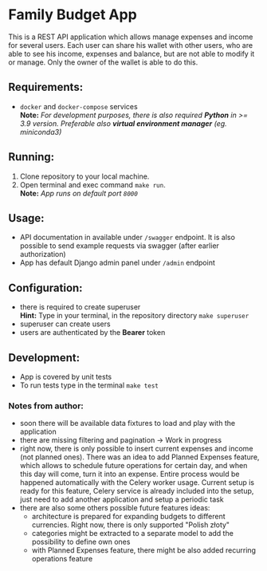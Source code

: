 # Family Budget App

This is a REST API application which allows manage expenses and income for several users. Each user can share his wallet with other users, who are able to see his income, expenses and balance, but are not able to modify it or manage. Only the owner of the wallet is able to do this.

## Requirements:

- `docker` and `docker-compose` services  
  **Note:** _For development purposes, there is also required **Python** in >= 3.9 version. Preferable also **virtual environment manager** (eg. miniconda3)_

## Running:

1. Clone repository to your local machine.
1. Open terminal and exec command `make run`.  
   **Note:** _App runs on default port `8000`_

## Usage:

- API documentation in available under `/swagger` endpoint. It is also possible to send example requests via swagger (after earlier authorization)
- App has default Django admin panel under `/admin` endpoint

## Configuration:

- there is required to create superuser  
  **Hint:** Type in your terminal, in the repository directory `make superuser`
- superuser can create users
- users are authenticated by the **Bearer** token

## Development:

- App is covered by unit tests
- To run tests type in the terminal `make test`

### Notes from author:

- soon there will be available data fixtures to load and play with the application
- there are missing filtering and pagination -> Work in progress
- right now, there is only possible to insert current expenses and income (not planned ones). There was an idea to add Planned Expenses feature, which allows to schedule future operations for certain day, and when this day will come, turn it into an expense. Entire process would be happened automatically with the Celery worker usage. Current setup is ready for this feature, Celery service is already included into the setup, just need to add another application and setup a periodic task
- there are also some others possible future features ideas:
  - architecture is prepared for expanding budgets to different currencies. Right now, there is only supported "Polish złoty"
  - categories might be extracted to a separate model to add the possibility to define own ones
  - with Planned Expenses feature, there might be also added recurring operations feature
